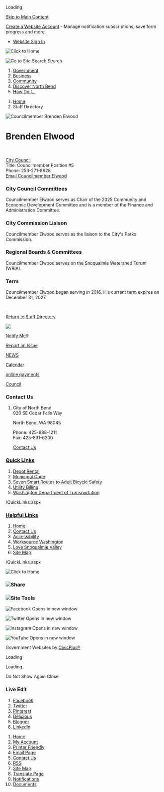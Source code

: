 Loading

[Skip to Main Content](https://wa-northbend2.civicplus.com/Directory.aspx?EID=11%2F)

[Create a Website Account](https://wa-northbend2.civicplus.com/MyAccount/ProfileCreate) - Manage notification subscriptions, save form progress and more.   

- [Website Sign In](https://wa-northbend2.civicplus.com/MyAccount)

![Click to Home](https://wa-northbend2.civicplus.com/ImageRepository/Document?documentID=6578)

![Go to Site Search](https://wa-northbend2.civicplus.com/ImageRepository/Document?documentID=6502) Search

1. [Government](https://wa-northbend2.civicplus.com/27/Government)
2. [Business](https://wa-northbend2.civicplus.com/35/Business)
3. [Community](https://wa-northbend2.civicplus.com/31/Community)
4. [Discover North Bend](https://wa-northbend2.civicplus.com/9/Discover-North-Bend)
5. [How Do I...](https://wa-northbend2.civicplus.com/292/How-Do-I)

<!--THE END-->

1. [Home](https://wa-northbend2.civicplus.com)
2. Staff Directory

![Councilmember Brenden Elwood](https://wa-northbend2.civicplus.com/ImageRepository/Document?documentID=9697 "Councilmember Brenden Elwood")

# Brenden Elwood

 

[City Council](https://wa-northbend2.civicplus.com/Directory.aspx?DID=4)  
Title: Councilmember Position #5  
Phone: 253-271-8628  
[Email Councilmember Elwood](mailto:belwood@northbendwa.gov)

### **City Council Committees**

Councilmember Elwood serves as Chair of the 2025 Community and Economic Development Committee and is a member of the Finance and Administration Committee.  

### **City Commission Liaison**

Councilmember Elwood serves as the liaison to the City's Parks Commission. 

### **Regional Boards &amp; Committees**

Councilmember Elwood serves on the Snoqualmie Watershed Forum (WRIA).  

### **Term**

Councilmember Elwood began serving in 2016. His current term expires on December 31, 2027. 

 

[Return to Staff Directory](https://wa-northbend2.civicplus.com/Directory.aspx)

![](https://wa-northbend2.civicplus.com/ImageRepository/Document?documentID=7690)

[Notify Me®](https://wa-northbend2.civicplus.com/list.aspx)

[Report an Issue](https://northbendwacitizenengagement.portal.iworq.net/portalhome/northbendwacitizenengagement)

[NEWS](https://northbendwa.gov/CivicAlerts.aspx?CID=1)

[Calendar](https://northbendwa.gov/Calendar.aspx)

[online payments](https://www.invoicecloud.com/portal/%28S%28i2cuj5d42uoul5hohxyyrjl0%29%29/2/Site.aspx?g=31583b7c-627a-455f-8f86-fdb0eb630554)

[Council](https://wa-northbend2.civicplus.com/index.aspx?nid=74)

### Contact Us

1. City of North Bend  
   920 SE Cedar Falls Way 
   
   North Bend, WA 98045
   
   Phone: 425-888-1211  
   Fax: 425-831-6200
   
   [Contact Us](https://wa-northbend2.civicplus.com/directory.aspx)

### [Quick Links](https://wa-northbend2.civicplus.com/QuickLinks.aspx?CID=25)

1. [Depot Rental](https://wa-northbend2.civicplus.com/Facilities.aspx?Page=detail&RID=26)
2. [Municipal Code](https://www.codepublishing.com/wa/northbend)
3. [Seven Smart Routes to Adult Bicycle Safety](https://wa-northbend2.civicplus.com/DocumentView.aspx?DID=862)
4. [Utility Billing](https://northbendwa.gov/281/Utility-Billing)
5. [Washington Department of Transportation](https://www.wsdot.wa.gov/northwest)

/QuickLinks.aspx

### [Helpful Links](https://wa-northbend2.civicplus.com/QuickLinks.aspx?CID=26)

1. [Home](https://wa-northbend2.civicplus.com)
2. [Contact Us](https://wa-northbend2.civicplus.com/directory.aspx)
3. [Accessibility](https://wa-northbend2.civicplus.com/Accessibility)
4. [Worksource Washington](https://www.worksourcewa.com)
5. [Love Snoqualmie Valley](https://www.lovesnoqualmievalley.com)
6. [Site Map](https://wa-northbend2.civicplus.com/sitemap)

/QuickLinks.aspx

![Click to Home](https://wa-northbend2.civicplus.com/ImageRepository/Document?documentID=6528 "Click to Home")

### ![Share](https://wa-northbend2.civicplus.com/ImageRepository/Document?documentID=6504)

### ![Site Tools](https://wa-northbend2.civicplus.com/ImageRepository/Document?documentID=6506)

![Facebook Opens in new window](https://wa-northbend2.civicplus.com/ImageRepository/Document?documentID=6508)

![Twitter Opens in new window](https://wa-northbend2.civicplus.com/ImageRepository/Document?documentID=6512)

![Instagram Opens in new window](https://wa-northbend2.civicplus.com/ImageRepository/Document?documentID=6510)

![YouTube Opens in new window](https://wa-northbend2.civicplus.com/ImageRepository/Document?documentID=6514)

Government Websites by [CivicPlus®](https://www.civicplus.com)

Loading

Loading

Do Not Show Again Close

### Live Edit

1. [Facebook](https://wa-northbend2.civicplus.com/Layout/WidgetShare/ShareLink/Facebook)
2. [Twitter](https://wa-northbend2.civicplus.com/Layout/WidgetShare/ShareLink/Twitter)
3. [Pinterest](https://wa-northbend2.civicplus.com/Layout/WidgetShare/ShareLink/Pinterest)
4. [Delicious](https://wa-northbend2.civicplus.com/Layout/WidgetShare/ShareLink/Delicious)
5. [Blogger](https://wa-northbend2.civicplus.com/Layout/WidgetShare/ShareLink/Blogger)
6. [LinkedIn](https://wa-northbend2.civicplus.com/Layout/WidgetShare/ShareLink/LinkedIn)

<!--THE END-->

01. [Home](https://wa-northbend2.civicplus.com)
02. [My Account](https://wa-northbend2.civicplus.com/MyAccount)
03. [Printer Friendly](https://wa-northbend2.civicplus.com/Directory.aspx?EID=11%2F)
04. [Email Page](https://wa-northbend2.civicplus.com/EmailPage)
05. [Contact Us](https://wa-northbend2.civicplus.com/directory.aspx)
06. [RSS](https://wa-northbend2.civicplus.com/rss.aspx)
07. [Site Map](https://wa-northbend2.civicplus.com/SiteMap)
08. [Translate Page](https://wa-northbend2.civicplus.com/Directory.aspx?EID=11%2F)
09. [Notifications](https://wa-northbend2.civicplus.com/list.aspx)
10. [Documents](https://wa-northbend2.civicplus.com/DocumentCenter)